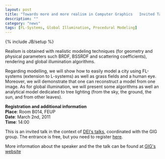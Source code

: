 ```yaml
---
layout: post
title: "Towards more and more realism in Computer Graphics   Invited Talk @ DEI by Kadi Bouatouch   FEUP, March 2nd, 14h"
description: ""
category: "news"
tags: [FL-Systems, Global Illumination, Procedural Modeling]
---
```

{% include JB/setup %}

Realism is obtained with realistic modeling techniques (for geometry and physical parameters such BRDF, BSSRDF and scattering coefficients), rendering and global illumination algorithms.

Regarding modelling, we will show how to easily model a city using FL-systems (extension to L-systems) as well as grass fields and a human eye. Moreover, we will demonstrate that one can reconstruct a model from one image. As for global illumination, we will present some algorithms as well an analytical model dedicated to tree lighting (from the sky, the ground, the sun, and from other leaves).

**Registration and additional information**  
**Place**: Room B014, FEUP  
**Date**: March 2nd, 2011  
**Time**: 14:00  

This is an invited talk in the context of [DEI's talks](http://ihuru.fe.up.pt/palestrasDEI/doku.php), coordinated with the GIG group. The entrance is free, but you need to register [here](http://ihuru.fe.up.pt/palestrasDEI/doku.php?id=invitedtalks:kb2011).

More information about the speaker and the the talk can be found at [GIG's website](http://paginas.fe.up.pt/~gig/events/kadib2011)
